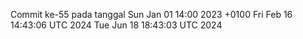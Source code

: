 Commit ke-55 pada tanggal Sun Jan 01 14:00 2023 +0100
Fri Feb 16 14:43:06 UTC 2024
Tue Jun 18 18:43:03 UTC 2024
